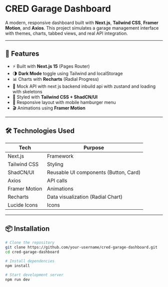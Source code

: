 # CRED Garage Dashboard

A modern, responsive dashboard built with **Next.js**, **Tailwind CSS**, **Framer Motion**, and **Axios**. This project simulates a garage management interface with themes, charts, tabbed views, and real API integration.

---

## 🚀 Features

- ⚡ Built with **Next.js 15** (Pages Router)
- 🌗 **Dark Mode** toggle using Tailwind and localStorage
- 📊 Charts with **Recharts** (Radial Progress)
- 🧪 Mock API with next js backend inbuild api with zustand and loading with skeletons
- 💅 Styled with **Tailwind CSS + ShadCN/UI**
- 🧭 Responsive layout with mobile hamburger menu
- 🎬 Animations using **Framer Motion**

---

## 🛠️ Technologies Used

| Tech            | Purpose                                |
|------------------|----------------------------------------|
| Next.js         | Framework                              |
| Tailwind CSS    | Styling                                |
| ShadCN/UI       | Reusable UI components (Button, Card)  |
| Axios           | API calls                              |
| Framer Motion   | Animations                             |
| Recharts        | Data visualization (Radial Chart)      |
| Lucide Icons    | Icons                                  |

---

## 📦 Installation

```bash
# Clone the repository
git clone https://github.com/your-username/cred-garage-dashboard.git
cd cred-garage-dashboard

# Install dependencies
npm install

# Start development server
npm run dev
